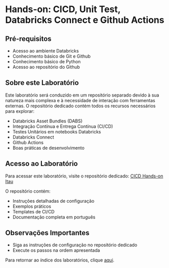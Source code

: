 # Hands-on: CICD, Unit Test, Databricks Connect e Github Actions

## Pré-requisitos
- Acesso ao ambiente Databricks
- Conhecimento básico de Git e Github
- Conhecimento básico de Python
- Acesso ao repositório do Github

## Sobre este Laboratório

Este laboratório será conduzido em um repositório separado devido à sua natureza mais complexa e à necessidade de interação com ferramentas externas. O repositório dedicado contém todos os recursos necessários para explorar:

- Databricks Asset Bundles (DABS)
- Integração Contínua e Entrega Contínua (CI/CD)
- Testes Unitários em notebooks Databricks
- Databricks Connect
- Github Actions
- Boas práticas de desenvolvimento

## Acesso ao Laboratório

Para acessar este laboratório, visite o repositório dedicado:
[CICD Hands-on Itau](https://github.com/databricks-demo-itau/cicd_handson_itau)

O repositório contém:
- Instruções detalhadas de configuração
- Exemplos práticos
- Templates de CI/CD
- Documentação completa em português

## Observações Importantes
- Siga as instruções de configuração no repositório dedicado
- Execute os passos na ordem apresentada

Para retornar ao índice dos laboratórios, clique <a href="$./README.md">aqui</a>. 